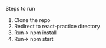 Steps to run

1) Clone the repo
2) Redirect to react-practice directory
3) Run-> npm install
4) Run-> npm start
